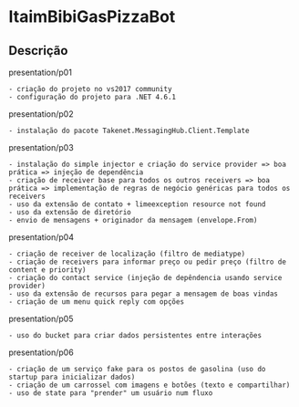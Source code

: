 # ItaimBibiGasPizzaBot

## Descrição

presentation/p01

	- criação do projeto no vs2017 community
	- configuração do projeto para .NET 4.6.1
	
presentation/p02

	- instalação do pacote Takenet.MessagingHub.Client.Template
	
presentation/p03

	- instalação do simple injector e criação do service provider => boa prática => injeção de dependência
	- criação de receiver base para todos os outros receivers => boa prática => implementação de regras de negócio genéricas para todos os receivers
	- uso da extensão de contato + limeexception resource not found
	- uso da extensão de diretório
	- envio de mensagens + originador da mensagem (envelope.From)
	
presentation/p04

	- criação de receiver de localização (filtro de mediatype)
	- criação de receivers para informar preço ou pedir preço (filtro de content e priority)
	- criação do contact service (injeção de depêndencia usando service provider)
	- uso da extensão de recursos para pegar a mensagem de boas vindas
	- criação de um menu quick reply com opções
	
presentation/p05

	- uso do bucket para criar dados persistentes entre interações

presentation/p06

	- criação de um serviço fake para os postos de gasolina (uso do startup para inicializar dados)
	- criação de um carrossel com imagens e botões (texto e compartilhar)
	- uso de state para "prender" um usuário num fluxo